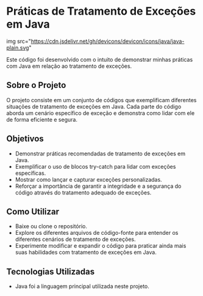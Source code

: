 # Práticas de Tratamento de Exceções em Java

img src="https://cdn.jsdelivr.net/gh/devicons/devicon/icons/java/java-plain.svg"

Este código foi desenvolvido com o intuito de demonstrar minhas práticas com Java em relação ao tratamento de exceções.

## Sobre o Projeto

O projeto consiste em um conjunto de códigos que exemplificam diferentes situações de tratamento de exceções em Java. Cada parte do código aborda um cenário específico de exceção e demonstra como lidar com ele de forma eficiente e segura.

## Objetivos

- Demonstrar práticas recomendadas de tratamento de exceções em Java.
- Exemplificar o uso de blocos try-catch para lidar com exceções específicas.
- Mostrar como lançar e capturar exceções personalizadas.
- Reforçar a importância de garantir a integridade e a segurança do código através do tratamento adequado de exceções.

## Como Utilizar

- Baixe ou clone o repositório.
- Explore os diferentes arquivos de código-fonte para entender os diferentes cenários de tratamento de exceções.
- Experimente modificar e expandir o código para praticar ainda mais suas habilidades com tratamento de exceções em Java.

## Tecnologias Utilizadas

- Java foi a linguagem principal utilizada neste projeto.
